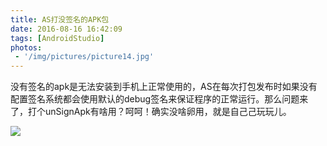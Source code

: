 ```yaml
---
title: AS打没签名的APK包
date: 2016-08-16 16:42:09
tags: [AndroidStudio]
photos:
 - '/img/pictures/picture14.jpg'
---
```

没有签名的apk是无法安装到手机上正常使用的，AS在每次打包发布时如果没有配置签名系统都会使用默认的debug签名来保证程序的正常运行。那么问题来了，打个unSignApk有啥用？呵呵！确实没啥卵用，就是自己己玩玩儿。
<!--more-->
![](/img/unSignApk.png)